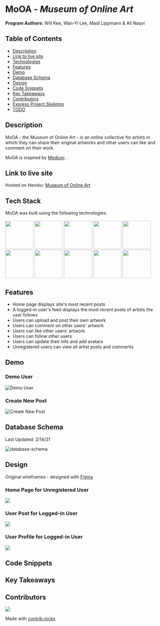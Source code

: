 # MoOA - *Museum of Online Art*

**Program Authors:** Will Kee, Wan-Yi Lee, Madi Lippmann & Ali Naqvi


## Table of Contents
  - [Description](#description)
  - [Link to live site](#link-to-live-site)
  - [Technologies](#technologies)
  - [Features](#features)
  - [Demo](#demo)
  - [Database Schema](#database-schema)
  - [Design](#design)
  - [Code Snippets](#code-snippets)
  - [Key Takeaways](#key-takeaways)
  - [Contributors](#contributors)
- [Express Project Skeleton](#express-project-skeleton)
- [TODO](#todo)

## Description

MoOA - the Museum of Online Art - is an online collective for artists in which they can share their original artworks and other users can like and comment on their work.

MoOA is inspired by [Medium](https://medium.com) .

## Link to live site

Hosted on Heroku: [Museum of Online Art](https://museum-of-online-art.herokuapp.com/)

## Tech Stack

MoOA was built using the following technologies:
<br>
<br>
<img src="https://cdn.jsdelivr.net/gh/devicons/devicon/icons/javascript/javascript-plain.svg" style="width:90px;" />
<img src="https://cdn.jsdelivr.net/gh/devicons/devicon/icons/nodejs/nodejs-original-wordmark.svg" style="width:90px;" />
<img src="https://cdn.jsdelivr.net/gh/devicons/devicon/icons/express/express-original-wordmark.svg" style="width:90px;" />
<img src="https://cdn.jsdelivr.net/gh/devicons/devicon/icons/postgresql/postgresql-original-wordmark.svg" style="width:90px;" />
<img src="https://cdn.jsdelivr.net/gh/devicons/devicon/icons/sequelize/sequelize-plain-wordmark.svg" style="width:90px;" />
<img src="https://cdn.jsdelivr.net/gh/devicons/devicon/icons/heroku/heroku-plain-wordmark.svg" style="width:90px;" />
<img src="https://cdn.jsdelivr.net/gh/devicons/devicon/icons/amazonwebservices/amazonwebservices-original-wordmark.svg" style="width:90px;" />
<img src="https://cdn.jsdelivr.net/gh/devicons/devicon/icons/html5/html5-plain-wordmark.svg" style="width:90px;" />
<img src="https://cdn.jsdelivr.net/gh/devicons/devicon/icons/css3/css3-original.svg" style="width:90px;" />
<img src="https://cdn.jsdelivr.net/gh/devicons/devicon/icons/figma/figma-original.svg" style="width:90px;" />



## Features

- Home page displays site's most recent posts
- A logged-in user's feed displays the most recent posts of artists the user follows
- Users can upload and post their own artwork
- Users can comment on other users' artwork
- Users can like other users' artwork
- Users can follow other users
- Users can update their info and add avatars
- Unregistered users can view all artist posts and comments

## Demo
### Demo User

![Demo User](/public/static/readme-files/demo-login.gif)

### Create New Post

![Create New Post](/public/static/readme-files/demo-upload.gif)

## Database Schema
Last Updated: 2/14/21

![database-schema](/public/static/readme-files/database-schema-feb14.png)


## Design
Original wireframes - designed with [Figma](https://figma.com)

### Home Page for Unregistered User
![](/public/static/readme-files/home-feed.png)

### User Post for Logged-in User
![](/public/static/readme-files/user-post-logged-in.png)
### User Profile for Logged-in User
![](/public/static/readme-files/user-profile-logged-in.png)

## Code Snippets

## Key Takeaways


## Contributors

<a href="https://github.com/madilippmann/MoOA/graphs/contributors">
  <img src="https://contrib.rocks/image?repo=madilippmann/MoOA" />
</a>

Made with [contrib.rocks](https://contrib.rocks).
